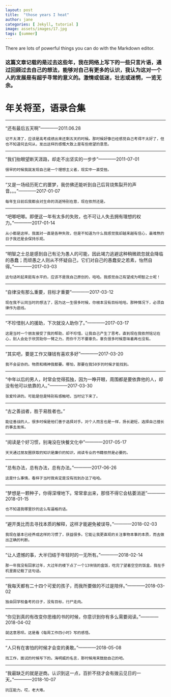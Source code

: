 ```yaml
---
layout: post
title:  "those years I heat"
author: jane
categories: [ Jekyll, tutorial ]
image: assets/images/17.jpg
tags: [summer]
---
```

There are lots of powerful things you can do with the Markdown editor.
### 这篇文章记载的是过去这些年，我在网络上写下的一些只言片语，通过回顾过去自己的想法，能够对自己有更多的认识，我认为这对一个人的发展是有超乎寻常的意义的。激情或低迷，壮志或迷惘，一览无余。

# 年关将至，语录合集

---
 “还有最后五天啊”————2011.06.28
 
`记不太清了，应该是高考成绩出来还剩五天的时候。那时候好像已经感觉自己考得不太好了，但也不知道何去何从，发出这样的感慨大致上是有些绝望的意思。`

---
 “我们抬眼望断天涯路，却走不出坚实的一步步”————2011-07-01
 
`很早的时候我就发现自己是一个理想主义者，现实中一直受挫。` 

---
 “又是一场经历死亡的噩梦，我仿佛还能听到自己后背烧焦裂开的声音。。。”————2017-01-07

`每年生日前后我都会对生命的流逝特别在意，现在依然还是。`

---
 “吧唧吧唧。即便这一年有太多的失败，也不可让人失去拥有理想的权力。”————2017-01-14

`从小都是这样，我面对一直是各种失败，但是不知道为什么我感觉我却越来越有信心，最难熬的日子我还是会保持乐观。`

---
 “明智之士总是感到自己有沦为愚人的可能，因此竭力逃避这种稍微疏忽就会降临的愚蠢；而顽愚之人则从不怀疑自己，它们对自己的愚蠢安之若素，怡然自得。”————2017-03-03

`这句话听起来挺有水平的，应该不是我自己原创的，哈哈。我感觉自己有望成为明智之士呢！`

---
 “自律没有那么重要，目标才重要”————2017-03-12

`现在我不认同当时的想法了，因为这一生很多时候，你根本没有目标哈哈。那种情况下，必须自律作为底线。`

---
 “不珍惜别人的援助，下次就没人助你了。”————2017-03-17

`这是当时一个朋友接受了我的帮助，却不珍惜，让我自己产生了思考。直到现在我依然铭记在心，别人会处于欣赏助你一臂之力，而你千万不要辜负。辜负很多时候意味着再也没有。`

---
 “其实吧，要是工作又赚钱有喜欢多好”————2017-03-20

`我不会妥协的。物质和精神我都要。哪怕，那要在我50岁的时候才能找到。`

---
 “中年以后的男人，时常会觉得孤独，因为一睁开眼，周围都是要依靠他的人，却没有他可以依靠的人。”————2017-03-30

`张爱玲讲的。可能是但是特别有感触吧，当时记下来了。`

---
 “古之善战者，胜于易胜者也。”

`能征善战的人，很多时候是他们善于选择对手。对个人而言也是一样，扬长避短，选择自己擅长的事去发挥。`

---
 “阅读是个好习惯，别淹没在快餐文化中”————2017-05-17

`天天通过朋友圈获取的知识是廉价的知识，阅读专业的书籍依然是必要的。`

---
 “总有办法，总有办法，总有办法。”————2017-06-26

`这是什么事情，看样子当时我肯定是没有找到办法了哈哈。`

---
 “梦想是一颗种子，你得深埋地下。常常拿出来，那怪不得它会枯萎消逝”————2018-01-15

`也不知道我哪里抄的这么有逼格的话。`

---
 “避开类比而去寻找本质的解释，这样才能避免被误导。”————2018-02-03

`我现在基本已经养成这样的习惯了，获益很多。它能让我更直观的关注事物本事的本质，而去做出正确的判断。`

---
 “让人遗憾的事，大半归结于年轻时的一无所有。”————2018-02-14

`那一年我没有回家过年，大过年的楼下点了一个13块钱的盒饭，吃完了望着空空的饭盒，我在手机里面记载了这句话。`

---
 “我每天都有二十四个可爱的孩子，而我所要做的不过是陪伴。”————2018-03-02

`独自回学校备考的日子，没有目标，行尸走肉。`

---
 “你见到真的有改变你思维的书的时候，你意识到你有多么需要阅读。”————2018-04-02

`就这意思呗。这是看《每周工作四小时》写的感悟。`

---
 “人只有在害怕的时候才会变的勇敢。”————2018-05-08

`找工作，面试的时候写下的。海明威的名言，那时候用来鼓励自己的吧。`

---
 “我最缺乏的就是逆商。认识到这一点，百折不挠才会有拨云见日的一天。”————2018-10-07

`抗压能力。哎，老大难。`

